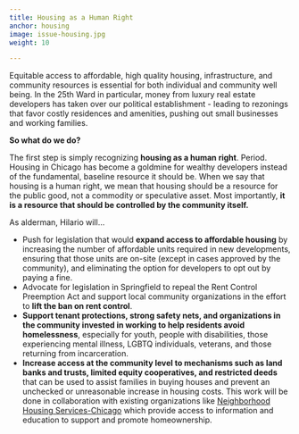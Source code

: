 ```yaml
---
title: Housing as a Human Right
anchor: housing
image: issue-housing.jpg
weight: 10

---
```

Equitable access to affordable, high quality housing, infrastructure, and community resources is essential for both individual and community well being. In the 25th Ward in particular, money from luxury real estate developers has taken over our political establishment - leading to rezonings that favor costly residences and amenities, pushing out small businesses and working families.

**So what do we do?**

The first step is simply recognizing **housing as a human right**. Period. Housing in Chicago has become a goldmine for wealthy developers instead of the fundamental, baseline resource it should be. When we say that housing is a human right, we mean that housing should be a resource for the public good, not a commodity or speculative asset. Most importantly, **it is a resource that should be controlled by the community itself.**

As alderman, Hilario will…

* Push for legislation that would **expand access to affordable housing** by increasing the number of affordable units required in new developments, ensuring that those units are on-site (except in cases approved by the community), and eliminating the option for developers to opt out by paying a fine.
* Advocate for legislation in Springfield to repeal the Rent Control Preemption Act and support local community organizations in the effort to **lift the ban on rent control**.
* **Support tenant protections, strong safety nets, and organizations in the community invested in working to help residents avoid homelessness**, especially for youth, people with disabilities, those experiencing mental illness, LGBTQ individuals, veterans, and those returning from incarceration.
* **Increase access at the community level to mechanisms such as land banks and trusts, limited equity cooperatives, and restricted deeds** that can be used to assist families in buying houses and prevent an unchecked or unreasonable increase in housing costs. This work will be done in collaboration with existing organizations like [Neighborhood Housing Services-Chicago](https://www.nhschicago.org/) which provide access to information and education to support and promote homeownership.